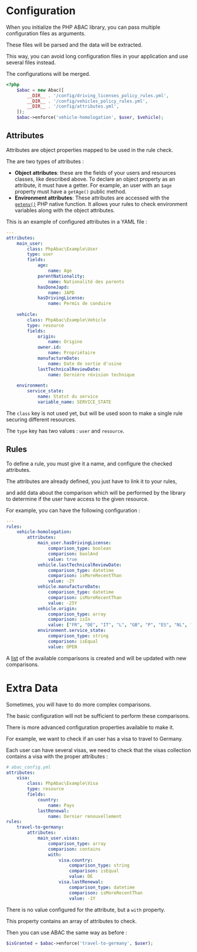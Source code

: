 Configuration
=============

When you initialize the PHP ABAC library, you can pass multiple configuration files as arguments.

These files will be parsed and the data will be extracted.

This way, you can avoid long configuration files in your application and use several files instead.

The configurations will be merged.

```php
<?php
    $abac = new Abac([
        __DIR__ . '/config/driving_licenses_policy_rules.yml',
        __DIR__ . '/config/vehicles_policy_rules.yml',
        __DIR__ . '/config/attributes.yml',
    ]);
    $abac->enforce('vehicle-homologation', $user, $vehicle);
```

Attributes
----------

Attributes are object properties mapped to be used in the rule check.

The are two types of attributes :

* **Object attributes**: these are the fields of your users and resources classes, like described above.
To declare an object property as an attribute, it must have a getter. For example, an user with an ``$age`` property must have a ``getAge()`` public method.
* **Environment attributes**: These attributes are accessed with the [``getenv()``](http://php.net/manual/fr/function.getenv.php) PHP native function.
It allows your rules to check environment variables along with the object attributes.

This is an example of configured attributes in a YAML file :

```yaml
---
attributes:
    main_user:
        class: PhpAbac\Example\User
        type: user
        fields:
            age:
                name: Age
            parentNationality:
                name: Nationalité des parents
            hasDoneJapd:
                name: JAPD
            hasDrivingLicense:
                name: Permis de conduire
            
    vehicle:
        class: PhpAbac\Example\Vehicle
        type: resource
        fields:
            origin:
                name: Origine
            owner.id:
                name: Propriétaire
            manufactureDate:
                name: Date de sortie d'usine
            lastTechnicalReviewDate:
                name: Dernière révision technique
        
    environment:
        service_state:
            name: Statut du service
            variable_name: SERVICE_STATE
```

The ```class``` key is not used yet, but will be used soon to make a single rule securing different resources.

The ```type``` key has two values : ``user`` and ``resource``.

Rules
-----

To define a rule, you must give it a name, and configure the checked attributes.

The attributes are already defined, you just have to link it to your rules,

and add data about the comparison which will be performed by the library to determine if the user have access to the given resource.

For example, you can have the following configuration :

```yaml
---
rules:
    vehicle-homologation:
        attributes:
            main_user.hasDrivingLicense:
                comparison_type: boolean
                comparison: boolAnd
                value: true
            vehicle.lastTechnicalReviewDate:
                comparison_type: datetime
                comparison: isMoreRecentThan
                value: -2Y
            vehicle.manufactureDate:
                comparison_type: datetime
                comparison: isMoreRecentThan
                value: -25Y
            vehicle.origin:
                comparison_type: array
                comparison: isIn
                value: ["FR", "DE", "IT", "L", "GB", "P", "ES", "NL", "B"]
            environment.service_state:
                comparison_type: string
                comparison: isEqual
                value: OPEN
```

A [list](comparisons.md) of the available comparisons is created and will be updated with new comparisons.

Extra Data
===========

Sometimes, you will have to do more complex comparisons.

The basic configuration will not be sufficient to perform these comparisons.

There is more advanced configuration properties available to make it.

For example, we want to check if an user has a visa to travel to Germany.

Each user can have several visas, we need to check that the visas collection contains a visa with the proper attributes :

```yaml
# abac_config.yml
attributes:
    visa:
        class: PhpAbac\Example\Visa
        type: resource
        fields:
            country:
                name: Pays
            lastRenewal:
                name: Dernier renouvellement
rules:
    travel-to-germany:
        attributes:
            main_user.visas:
                comparison_type: array
                comparison: contains
                with:
                    visa.country:
                        comparison_type: string
                        comparison: isEqual
                        value: DE
                    visa.lastRenewal:
                        comparison_type: datetime
                        comparison: isMoreRecentThan
                        value: -1Y
```

There is no value configured for the attribute, but a ``with`` property.

This property contains an array of attributes to check.

Then you can use ABAC the same way as before :

```php
$isGranted = $abac->enforce('travel-to-germany', $user);
```